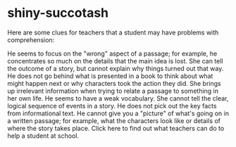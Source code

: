 # shiny-succotash
Here are some clues for teachers that a student may have problems with comprehension:

He seems to focus on the "wrong" aspect of a passage; for example, he concentrates so much on the details that the main idea is lost.
She can tell the outcome of a story, but cannot explain why things turned out that way.
He does not go behind what is presented in a book to think about what might happen next or why characters took the action they did.
She brings up irrelevant information when trying to relate a passage to something in her own life.
He seems to have a weak vocabulary.
She cannot tell the clear, logical sequence of events in a story.
He does not pick out the key facts from informational text.
He cannot give you a "picture" of what's going on in a written passage; for example, what the characters look like or details of where the story takes place.
Click here to find out what teachers can do to help a student at school.
